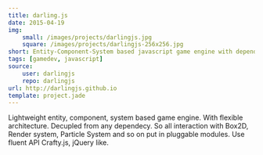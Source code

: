 ```yaml
---
title: darling.js
date: 2015-04-19
img:
    small: /images/projects/darlingjs.jpg
    square: /images/projects/darlingjs-256x256.jpg
short: Entity-Component-System based javascript game engine with dependency injections and modules.
tags: [gamedev, javascript]
source:
    user: darlingjs
    repo: darlingjs
url: http://darlingjs.github.io
template: project.jade
---
```


Lightweight entity, component, system based game engine. With flexible architecture. Decupled from any dependecy. So all interaction with Box2D, Render system, Particle System and so on put in pluggable modules. Use fluent API Crafty.js, jQuery like.